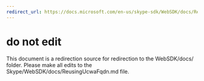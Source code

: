 ```yaml
---
redirect_url: https://docs.microsoft.com/en-us/skype-sdk/WebSDK/docs/ReusingUcwaFqdn
---
```

# do not edit
This document is a redirection source for redirection to the WebSDK/docs/ folder. Please make all edits to the Skype/WebSDK/docs/ReusingUcwaFqdn.md file.

